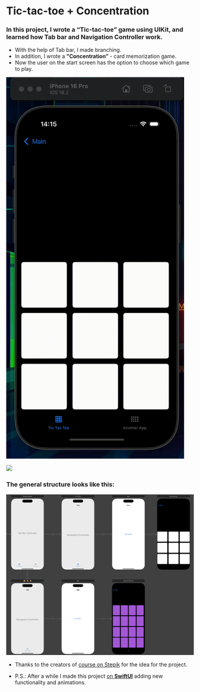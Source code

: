 # Tic-tac-toe + Concentration

### In this project, I wrote a **“Tic-tac-toe”** game using **UIKit**, and learned how **Tab bar** and **Navigation Controller** work.

- With the help of Tab bar, I made branching.
- In addition, I wrote a **"Concentration”** - card memorization game.
- Now the user on the start screen has the option to choose which game to play.

![](screenshots/tictactoe_gameprocess.gif)

![](screenshots/concentration_gameprocess.gif)

### The general structure looks like this:
![](screenshots/project_structure.png)

- Thanks to the creators of [course on Stepik](https://stepik.org/course/195212/) for the idea for the project.

- P.S.: After a while I made this project [on **SwiftUI**](https://github.com/t3mv-l/Swift/tree/main/SwiftUI_Detailed) adding new functionality and animations.
